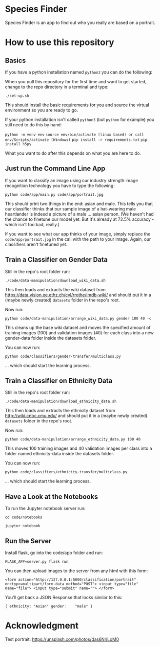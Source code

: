 # Species Finder

Species Finder is an app to find out who you really are based on a portrait.

# How to use this repository

## Basics

If you have a python installation named `python3` you can do the following:

When you pull this repository for the first time and want to get started, change to the repo directory in a terminal and type:

`./set-up.sh`

This should install the basic requirements for you and source the virtual environment so you are ready to go.

If your python installation isn't called `python3` (but `python` for example) you still need to do this by hand:

`python -m venv env`
`source env/bin/activate (linux based) or call env/Scripts/activate (Windows)`
`pip install -r requirements.txt`
`pip install h5py`

What you want to do after this depends on what you are here to do.

## Just run the Command Line App

If you want to classify an image using our industry strength image recognition technology you have to type the following:

`python code/app/main.py code/app/portrait.jpg`

This should print two things in the end: asian and male. This tells you that our classifier thinks that our sample image of a hat-wearing male heartlander is indeed a picture of a male ... asian person. (We haven't had the chance to finetune our model yet. But it's already at 72.5% accuracy - which isn't too bad, really.)

If you want to see what our app thinks of your image, simply replace the `code/app/portrait.jpg` in the call with the path to your image. Again, our classifiers aren't finetuned yet.

## Train a Classifier on Gender Data

Still in the repo's root folder run:

`./code/data-manipulation/download_wiki_data.sh`

This then loads and extracts the wiki dataset from https://data.vision.ee.ethz.ch/cvl/rrothe/imdb-wiki/ and should put it in a (maybe newly created) `datasets` folder in the repo's root.

Now run:

`python code/data-manipulation/arrange_wiki_data.py gender 100 40 -c`

This cleans up the base wiki dataset and moves the specified amount of training images (100) and validation images (40) for each class into a new gender-data folder inside the datasets folder.

You can now run:

`python code/classifiers/gender-transfer/multiclass.py`

 ... which should start the learning process.

## Train a Classifier on Ethnicity Data

Still in the repo's root folder run:

`./code/data-manipulation/download_ethnicity_data.sh`

This then loads and extracts the ethnicity dataset from http://wiki.cnbc.cmu.edu/ and should put it in a (maybe newly created) `datasets` folder in the repo's root.

Now run:

`python code/data-manipulation/arrange_ethnicity_data.py 100 40`

This moves 100 training images and 40 validation images per class into a folder named ethnicity-data inside the datasets folder.

You can now run:

`python code/classifiers/ethnicity-transfer/multiclass.py`

 ... which should start the learning process.

## Have a Look at the Notebooks

To run the Jupyter notebook server run:

`cd code/notebooks`

`jupyter notebook`

## Run the Server

Install flask, go into the code/app folder and run:

`FLASK_APP=server.py flask run`

You can then upload images to the server from any html with this form:

`<form action="http://127.0.0.1:5000/classification/portrait" enctype=multipart/form-data method="POST">
		<input type="file" name="file">
		<input type="submit" name="">
	</form>`
 
You'll get back a JSON Response that looks similar to this:
 
`{
 ethnicity:	"Asian"
 gender:	"male"
}`

# Acknowledgment

Test portrait: https://unsplash.com/photos/das6NrjLoM0
